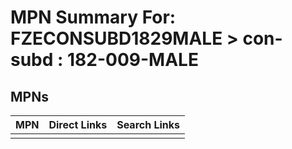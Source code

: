 



# MPN Summary For: FZECONSUBD1829MALE > con-subd : 182-009-MALE

## MPNs
  

|MPN|Direct Links|Search Links|
| :--- | :--- | :--- |
||||

